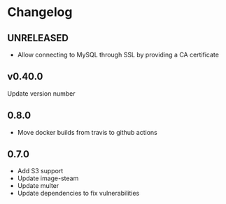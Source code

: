 # Changelog

## UNRELEASED
* Allow connecting to MySQL through SSL by providing a CA certificate

## v0.40.0
Update version number

## 0.8.0
* Move docker builds from travis to github actions

## 0.7.0
* Add S3 support
* Update image-steam
* Update multer
* Update dependencies to fix vulnerabilities
